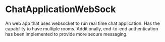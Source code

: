# ChatApplicationWebSock
An web app that uses websocket to run real time chat application. Has the capability to have multiple rooms. Additionally, end-to-end authentication has been implemented to provide more secure messaging.  
